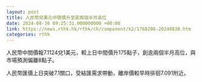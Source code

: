 ```yaml
---
layout: post
title: 人民幣兌美元中間價升至逾兩個半月高位
date: 2024-08-30 09:25:31.000000000 +08:00
link: https://news.rthk.hk/rthk/ch/component/k2/1768280-20240830.htm
categories: rthk
---
```


人民幣中間價報7.1124兌1美元，較上日中間價升175點子，創逾兩個半月高位，與市場預測偏離8點子。

人民幣匯價上日突破7.1關口，受結匯需求帶動，離岸價較早時徘徊7.091附近。
